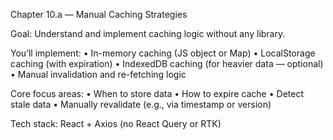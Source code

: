 Chapter 10.a — Manual Caching Strategies

Goal: Understand and implement caching logic without any library.

You’ll implement:
	•	In-memory caching (JS object or Map)
	•	LocalStorage caching (with expiration)
	•	IndexedDB caching (for heavier data — optional)
	•	Manual invalidation and re-fetching logic

Core focus areas:
	•	When to store data
	•	How to expire cache
	•	Detect stale data
	•	Manually revalidate (e.g., via timestamp or version)

Tech stack:
React + Axios (no React Query or RTK)